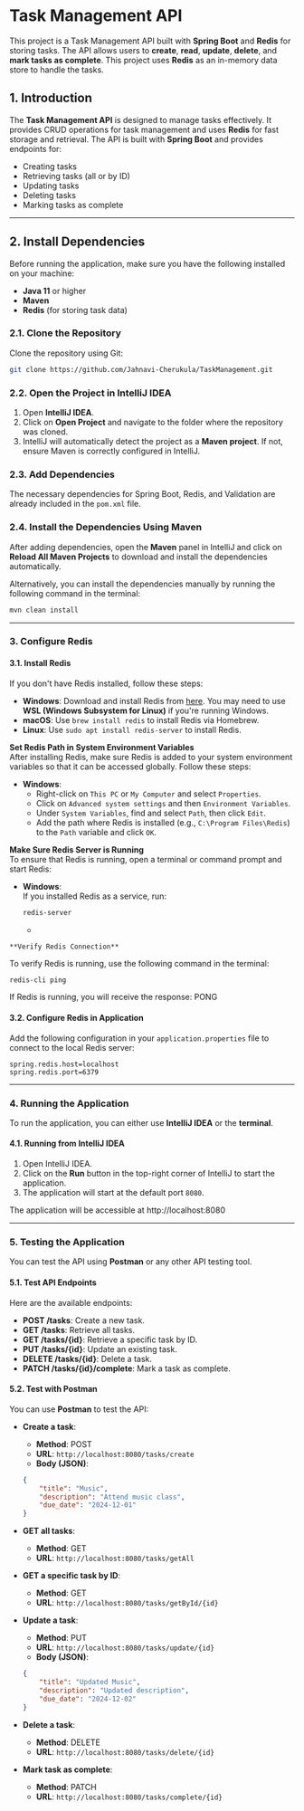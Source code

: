 # Task Management API

This project is a Task Management API built with **Spring Boot** and **Redis** for storing tasks. The API allows users to **create**, **read**, **update**, **delete**, and **mark tasks as complete**. This project uses **Redis** as an in-memory data store to handle the tasks.



## 1. **Introduction**

The **Task Management API** is designed to manage tasks effectively. It provides CRUD operations for task management and uses **Redis** for fast storage and retrieval. The API is built with **Spring Boot** and provides endpoints for:

- Creating tasks
- Retrieving tasks (all or by ID)
- Updating tasks
- Deleting tasks
- Marking tasks as complete

---

## 2. **Install Dependencies**

Before running the application, make sure you have the following installed on your machine:

- **Java 11** or higher
- **Maven**
- **Redis** (for storing task data)

### 2.1. **Clone the Repository**

Clone the repository using Git:

```bash
git clone https://github.com/Jahnavi-Cherukula/TaskManagement.git
```
### 2.2. Open the Project in IntelliJ IDEA

1. Open **IntelliJ IDEA**.
2. Click on **Open Project** and navigate to the folder where the repository was cloned.
3. IntelliJ will automatically detect the project as a **Maven project**. If not, ensure Maven is correctly configured in IntelliJ.
   
### 2.3. Add Dependencies
The necessary dependencies for Spring Boot, Redis, and Validation are already included in the `pom.xml` file.

### 2.4. Install the Dependencies Using Maven

After adding dependencies, open the **Maven** panel in IntelliJ and click on **Reload All Maven Projects** to download and install the dependencies automatically.

Alternatively, you can install the dependencies manually by running the following command in the terminal:

```bash
mvn clean install
```
---

### 3. Configure Redis

#### 3.1. Install Redis

If you don't have Redis installed, follow these steps:

- **Windows**: Download and install Redis from [here](https://github.com/microsoftarchive/redis/releases). You may need to use **WSL (Windows Subsystem for Linux)** if you're running Windows.
- **macOS**: Use `brew install redis` to install Redis via Homebrew.
- **Linux**: Use `sudo apt install redis-server` to install Redis.

**Set Redis Path in System Environment Variables**  
   After installing Redis, make sure Redis is added to your system environment variables so that it can be accessed globally. Follow these steps:

   - **Windows**:
     - Right-click on `This PC` or `My Computer` and select `Properties`.
     - Click on `Advanced system settings` and then `Environment Variables`.
     - Under `System Variables`, find and select `Path`, then click `Edit`.
     - Add the path where Redis is installed (e.g., `C:\Program Files\Redis`) to the `Path` variable and click `OK`.
        
   **Make Sure Redis Server is Running**  
   To ensure that Redis is running, open a terminal or command prompt and start Redis:
   
   - **Windows**:  
     If you installed Redis as a service, run:
     ```bash
     redis-server
     ```
     -
    **Verify Redis Connection**  
   To verify Redis is running, use the following command in the terminal:
   
   ```bash
   redis-cli ping
   ```
  If Redis is running, you will receive the response: PONG


#### 3.2. Configure Redis in Application

Add the following configuration in your `application.properties` file to connect to the local Redis server:

```properties
spring.redis.host=localhost
spring.redis.port=6379
```

---

### 4. Running the Application

To run the application, you can either use **IntelliJ IDEA** or the **terminal**.

#### 4.1. Running from IntelliJ IDEA

1. Open IntelliJ IDEA.
2. Click on the **Run** button in the top-right corner of IntelliJ to start the application.
3. The application will start at the default port `8080`.

The application will be accessible at http://localhost:8080

---

### 5. Testing the Application

You can test the API using **Postman** or any other API testing tool.

#### 5.1. Test API Endpoints

Here are the available endpoints:

- **POST /tasks**: Create a new task.
- **GET /tasks**: Retrieve all tasks.
- **GET /tasks/{id}**: Retrieve a specific task by ID.
- **PUT /tasks/{id}**: Update an existing task.
- **DELETE /tasks/{id}**: Delete a task.
- **PATCH /tasks/{id}/complete**: Mark a task as complete.

#### 5.2. Test with Postman

You can use **Postman** to test the API:

- **Create a task**:

    - **Method**: POST
    - **URL**: `http://localhost:8080/tasks/create`
    - **Body (JSON)**:

    ```json
    {
        "title": "Music",
        "description": "Attend music class",
        "due_date": "2024-12-01"
    }
    ```

- **GET all tasks**:

    - **Method**: GET
    - **URL**: `http://localhost:8080/tasks/getAll`

- **GET a specific task by ID**:

    - **Method**: GET
    - **URL**: `http://localhost:8080/tasks/getById/{id}`


- **Update a task**:

    - **Method**: PUT
    - **URL**: `http://localhost:8080/tasks/update/{id}`
    - **Body (JSON)**:

    ```json
    {
        "title": "Updated Music",
        "description": "Updated description",
        "due_date": "2024-12-02"
    }
    ```

- **Delete a task**:

    - **Method**: DELETE
    - **URL**: `http://localhost:8080/tasks/delete/{id}`

- **Mark task as complete**:

    - **Method**: PATCH
    - **URL**: `http://localhost:8080/tasks/complete/{id}`






